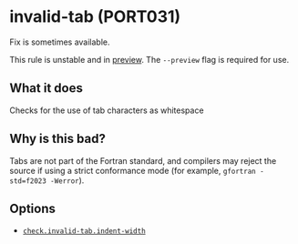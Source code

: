 # invalid-tab (PORT031)
Fix is sometimes available.

This rule is unstable and in [preview](../preview.md). The `--preview` flag is required for use.

## What it does
Checks for the use of tab characters as whitespace

## Why is this bad?
Tabs are not part of the Fortran standard, and compilers may
reject the source if using a strict conformance mode (for example,
`gfortran -std=f2023 -Werror`).

## Options
- [`check.invalid-tab.indent-width`][check.invalid-tab.indent-width]


[check.invalid-tab.indent-width]: ../settings.md#check_invalid-tab_indent-width

